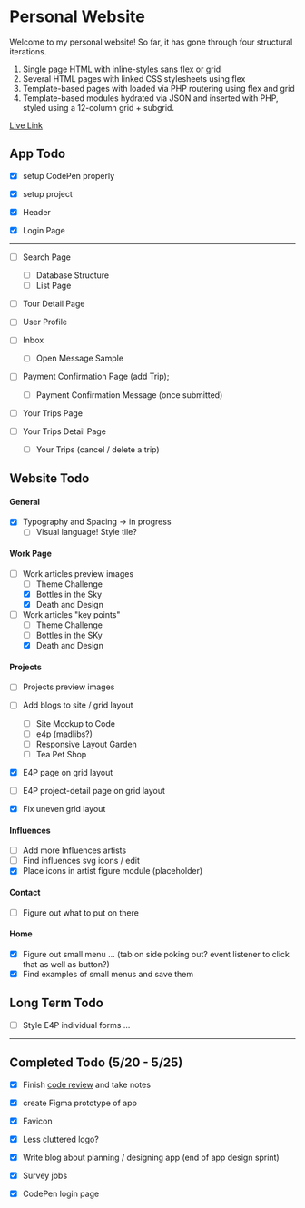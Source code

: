 # Personal Website

Welcome to my personal website! So far, it has gone through four structural iterations.

1. Single page HTML with inline-styles sans flex or grid
2. Several HTML pages with linked CSS stylesheets using flex
3. Template-based pages with loaded via PHP routering using flex and grid
4. Template-based modules hydrated via JSON and inserted with PHP, styled using a 12-column grid + subgrid.

<a 
	href="'https://peprojects.dev/alpha-8/jeremy"
	target="live">Live Link
</a>

## App Todo
- [x] setup CodePen properly
- [x] setup project

- [x] Header
- [x] Login Page

---

- [ ] Search Page
	- [ ] Database Structure
	- [ ] List Page
- [ ] Tour Detail Page

- [ ] User Profile

- [ ] Inbox
	- [ ] Open Message Sample

- [ ] Payment Confirmation Page (add Trip);
	- [ ] Payment Confirmation Message (once submitted)

- [ ] Your Trips Page
- [ ] Your Trips Detail Page
	- [ ] Your Trips (cancel / delete a trip)



## Website Todo

#### General

- [x] Typography and Spacing -> in progress
	- [ ] Visual language! Style tile?

#### Work Page

- [ ] Work articles preview images
	- [ ] Theme Challenge
	- [x] Bottles in the Sky
	- [x] Death and Design

- [ ] Work articles "key points"
	- [ ] Theme Challenge
	- [ ] Bottles in the SKy
	- [x] Death and Design

#### Projects

- [ ] Projects preview images

- [ ] Add blogs to site / grid layout
	- [ ] Site Mockup to Code
	- [ ] e4p (madlibs?)
	- [ ] Responsive Layout Garden
	- [ ] Tea Pet Shop

- [x] E4P page on grid layout
- [ ] E4P project-detail page on grid layout
- [x] Fix uneven grid layout

#### Influences

- [ ] Add more Influences artists
- [ ] Find influences svg icons / edit
- [x] Place icons in artist figure module (placeholder)

#### Contact

- [ ] Figure out what to put on there

#### Home

- [x] Figure out small menu ... (tab on side poking out? event listener to click that as well as button?)
- [x] Find examples of small menus and save them

## Long Term Todo

- [ ] Style E4P individual forms ... 

---

## Completed Todo (5/20 - 5/25)
- [x] Finish <a href="https://perpetual.education/stories/serious-times-with-jeremy/">code review</a> and take notes 
- [x] create Figma prototype of app
- [x] Favicon
- [x] Less cluttered logo?
- [x] Write blog about planning / designing app (end of app design sprint)
- [x] Survey jobs 
- [x] CodePen login page






